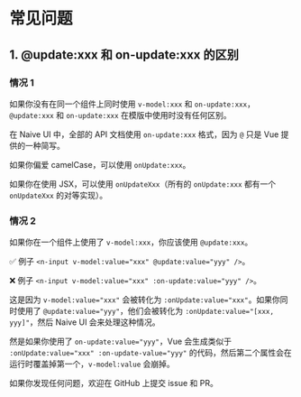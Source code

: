 # 常见问题

## 1. @update:xxx 和 on-update:xxx 的区别

### 情况 1

如果你没有在同一个组件上同时使用 `v-model:xxx` 和 `on-update:xxx`，`@update:xxx` 和 `on-update:xxx` 在模版中使用时没有任何区别。

在 Naive UI 中，全部的 API 文档使用 `on-update:xxx` 格式，因为 `@` 只是 Vue 提供的一种简写。

如果你偏爱 camelCase，可以使用 `onUpdate:xxx`。

如果你在使用 JSX，可以使用 `onUpdateXxx`（所有的 `onUpdate:xxx` 都有一个 `onUpdateXxx` 的对等实现）。

### 情况 2

如果你在一个组件上使用了 `v-model:xxx`，你应该使用 `@update:xxx`。

✅ 例子 `<n-input v-model:value="xxx" @update:value="yyy" />`。

❌ 例子 `<n-input v-model:value="xxx" :on-update:value="yyy" />`。

这是因为 `v-model:value="xxx"` 会被转化为 `:onUpdate:value="xxx"`。如果你同时使用了 `@update:value="yyy"`，他们会被转化为 `:onUpdate:value="[xxx, yyy]"`，然后 Naive UI 会来处理这种情况。

然是如果你使用了 `on-update:value="yyy"`，Vue 会生成类似于 `:onUpdate:value="xxx" :on-update-value="yyy"` 的代码，然后第二个属性会在运行时覆盖掉第一个，`v-model:value` 会崩掉。

如果你发现任何问题，欢迎在 GitHub 上提交 issue 和 PR。
